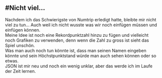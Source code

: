 #Nicht viel...
---
Nachdem ich das Schwierigste von Numtrip erledigt hatte, bleibte mir nicht viel zu tun...
Auch weil ich nicht wusste was wir noch einfügen müssen und einfügen können. \
Meine Idee ist noch eine Rekordpunktzahl hinzu zu fügen und vielleicht noch Grafiken zu verwenden, denn wenn die Zahl zu gross ist sieht das Spiel unschön. \
Was man auch noch tun könnte ist, dass man seinen Namen eingeben könnte und sein Höchstpunktstand würde man auch sehen können oder so etwas. \
JSON ist mir neu und noch ein wenig unklar, aber das werde ich im Laufe der Zeit lernen.